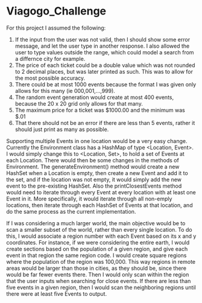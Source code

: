# Viagogo_Challenge
For this project I assumed the following:
1) If the input from the user was not valid, then I should show some error message, and let the user type in another response.  I also allowed the user to type values outside the range, which could model a search from a differnce city for example.
2) The price of each ticket could be a double value which was not rounded to 2 decimal places, but was later printed as such.  This was to allow for the most possible accuracy.
3) There could be at most 1000 events because the format I was given only allows for this many (ie 000,001,...,999).
4) The random event generation would create at most 400 events, because the 20 x 20 grid only allows for that many.
5) The maximum price for a ticket was $1000.00 and the minimum was $.01
6) That there should not be an error if there are less than 5 events, rather it should just print as many as possible.

Supporting multiple Events in one location would be a very easy change.  Currently the Environment class has a HashMap of type <Location, Event>.  I would simply change this to <Location, Set<Event>>, to hold a set of Events at each Location.  There would then be some changes in the methods of Environment.  The generateEnvironment() method would create a new HashSet<Event> when a Location is empty, then create a new Event and add it to the set, and if the location was not empty, it would simply add the new event to the pre-existing HashSet.  Also the printClosestEvents method would need to iterate through every Event at every location with at least one Event in it.  More specifically, it would iterate through all non-emply locations, then iterate through each HashSet of Events at that location, and do the same process as the current implementation.
  
If I was considering a much larger world, the main objective would be to scan a smaller subset of the world, rather than every single location.  To do this, I would associate a region number with each Event based on its x and y coordinates.  For instance, if we were considering the entire earth, I would create sections based on the population of a given region, and give each event in that region the same region code.  I would create square regions where the population of the region was 100,000.  This way regions in remote areas would be larger than those in cities, as they should be, since there would be far fewer events there.  Then I would only scan within the region that the user inputs when searching for close events.  If there are less than five events in a given region, then I would scan the neighboring regions until there were at least five Events to output.

